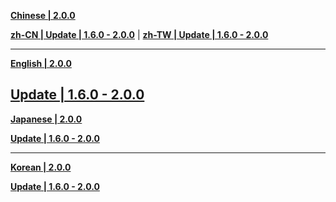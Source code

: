**[Chinese | 2.0.0](https://autopatchos.starrails.com/client/download/20240126105613_xi8FVxCWfDpjdC2r/PC/Chinese.zip)**

**[zh-CN | Update | 1.6.0 - 2.0.0](https://autopatchos.starrails.com/client/hkrpg_global/35/zh-cn_1.6.0_2.0.0_hdiff_1hWT6VLqD8tvIYac.zip)** | 
**[zh-TW | Update | 1.6.0 - 2.0.0](https://autopatchos.starrails.com/client/hkrpg_global/35/zh-tw_1.6.0_2.0.0_hdiff_W4VSdwA5lIxYgLPK.zip)**

---

**[English | 2.0.0](https://autopatchos.starrails.com/client/download/20240126105613_xi8FVxCWfDpjdC2r/PC/English.zip)**

**[Update | 1.6.0 - 2.0.0](https://autopatchos.starrails.com/client/hkrpg_global/35/en-us_1.6.0_2.0.0_hdiff_lvdjy6tR9LzVxFXk.zip)**
---

**[Japanese | 2.0.0](https://autopatchos.starrails.com/client/download/20240126105613_xi8FVxCWfDpjdC2r/PC/Japanese.zip)**

**[Update | 1.6.0 - 2.0.0](https://autopatchos.starrails.com/client/hkrpg_global/35/ja-jp_1.6.0_2.0.0_hdiff_FnaulGBjzkOTEPqR.zip)**

---

**[Korean | 2.0.0](https://autopatchos.starrails.com/client/download/20240126105613_xi8FVxCWfDpjdC2r/PC/Korean.zip)**

**[Update | 1.6.0 - 2.0.0](https://autopatchos.starrails.com/client/hkrpg_global/35/ko-kr_1.6.0_2.0.0_hdiff_ap896DJ7mI3XLH1k.zip)**
